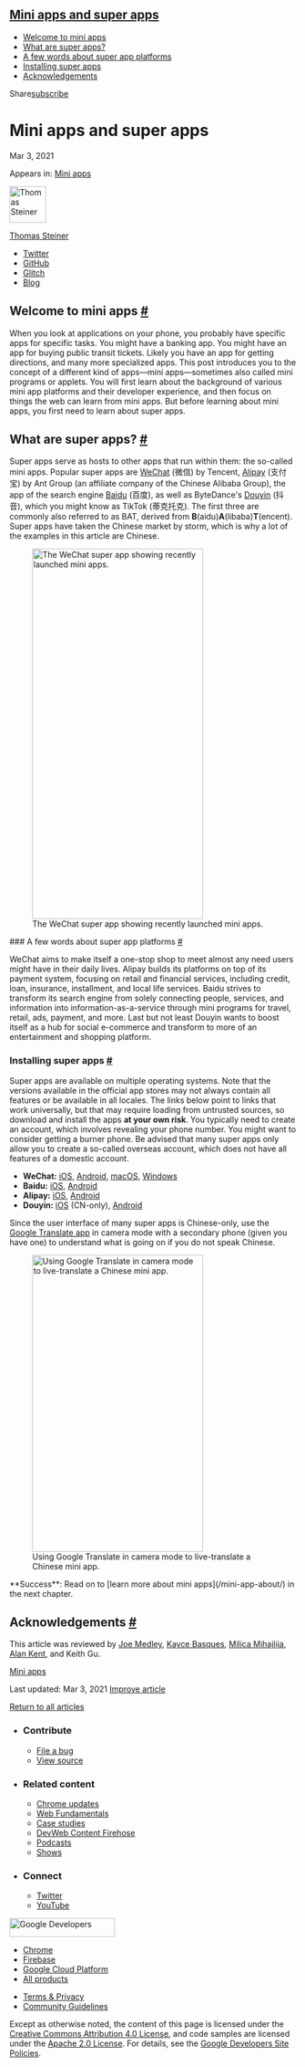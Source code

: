 ## <a href="#mini-apps-and-super-apps" class="w-toc__header--link">Mini apps and super apps</a>

- [Welcome to mini apps](#welcome-to-mini-apps)
- [What are super apps?](#what-are-super-apps)
- [A few words about super app platforms](#a-few-words-about-super-app-platforms)
- [Installing super apps](#installing-super-apps)
- [Acknowledgements](#acknowledgements)

Share<a href="/newsletter/" class="gc-analytics-event w-actions__fab w-actions__fab--subscribe"><span>subscribe</span></a>

# Mini apps and super apps

Mar 3, 2021

<span class="w-post-signpost__title">Appears in:</span> <a href="/mini-apps" class="w-post-signpost__link">Mini apps</a>

[<img src="https://web-dev.imgix.net/image/admin/8PLpVmFef6mj72MVWeiN.jpg?auto=format&amp;fit=crop&amp;h=64&amp;w=64" alt="Thomas Steiner" class="w-author__image" sizes="(min-width: 64px) 64px, calc(100vw - 48px)" srcset="https://web-dev.imgix.net/image/admin/8PLpVmFef6mj72MVWeiN.jpg?fit=crop&amp;h=64&amp;w=64&amp;auto=format&amp;dpr=1&amp;q=75, https://web-dev.imgix.net/image/admin/8PLpVmFef6mj72MVWeiN.jpg?fit=crop&amp;h=64&amp;w=64&amp;auto=format&amp;dpr=2&amp;q=50 2x, https://web-dev.imgix.net/image/admin/8PLpVmFef6mj72MVWeiN.jpg?fit=crop&amp;h=64&amp;w=64&amp;auto=format&amp;dpr=3&amp;q=35 3x, https://web-dev.imgix.net/image/admin/8PLpVmFef6mj72MVWeiN.jpg?fit=crop&amp;h=64&amp;w=64&amp;auto=format&amp;dpr=4&amp;q=23 4x, https://web-dev.imgix.net/image/admin/8PLpVmFef6mj72MVWeiN.jpg?fit=crop&amp;h=64&amp;w=64&amp;auto=format&amp;dpr=5&amp;q=20 5x" width="64" height="64" />](/authors/thomassteiner/)

<a href="/authors/thomassteiner/" class="w-author__name-link">Thomas Steiner</a>

- <a href="https://twitter.com/tomayac" class="w-author__link">Twitter</a>
- <a href="https://github.com/tomayac" class="w-author__link">GitHub</a>
- <a href="https://glitch.com/@tomayac" class="w-author__link">Glitch</a>
- <a href="https://blog.tomayac.com/" class="w-author__link">Blog</a>

## Welcome to mini apps <a href="#welcome-to-mini-apps" class="w-headline-link">#</a>

When you look at applications on your phone, you probably have specific apps for specific tasks. You might have a banking app. You might have an app for buying public transit tickets. Likely you have an app for getting directions, and many more specialized apps. This post introduces you to the concept of a different kind of apps—mini apps—sometimes also called mini programs or applets. You will first learn about the background of various mini app platforms and their developer experience, and then focus on things the web can learn from mini apps. But before learning about mini apps, you first need to learn about super apps.

## What are super apps? <a href="#what-are-super-apps" class="w-headline-link">#</a>

Super apps serve as hosts to other apps that run within them: the so-called mini apps. Popular super apps are [WeChat](https://weixin.qq.com/) (微信) by Tencent, [Alipay](https://www.alipay.com/) (支付宝) by Ant Group (an affiliate company of the Chinese Alibaba Group), the app of the search engine [Baidu](https://baidu.com/) (百度), as well as ByteDance's [Douyin](https://www.douyin.com/) (抖音), which you might know as TikTok (蒂克托克). The first three are commonly also referred to as BAT, derived from **B**(aidu)**A**(libaba)**T**(encent). Super apps have taken the Chinese market by storm, which is why a lot of the examples in this article are Chinese.

<figure><img src="https://web-dev.imgix.net/image/8WbTDNrhLsU0El80frMBGE4eMCD3/UKmUgG231MtQ2nEo1P0K.PNG?auto=format" alt="The WeChat super app showing recently launched mini apps." sizes="(min-width: 300px) 300px, calc(100vw - 48px)" srcset="https://web-dev.imgix.net/image/8WbTDNrhLsU0El80frMBGE4eMCD3/UKmUgG231MtQ2nEo1P0K.PNG?auto=format&amp;w=200 200w, https://web-dev.imgix.net/image/8WbTDNrhLsU0El80frMBGE4eMCD3/UKmUgG231MtQ2nEo1P0K.PNG?auto=format&amp;w=228 228w, https://web-dev.imgix.net/image/8WbTDNrhLsU0El80frMBGE4eMCD3/UKmUgG231MtQ2nEo1P0K.PNG?auto=format&amp;w=260 260w, https://web-dev.imgix.net/image/8WbTDNrhLsU0El80frMBGE4eMCD3/UKmUgG231MtQ2nEo1P0K.PNG?auto=format&amp;w=296 296w, https://web-dev.imgix.net/image/8WbTDNrhLsU0El80frMBGE4eMCD3/UKmUgG231MtQ2nEo1P0K.PNG?auto=format&amp;w=338 338w, https://web-dev.imgix.net/image/8WbTDNrhLsU0El80frMBGE4eMCD3/UKmUgG231MtQ2nEo1P0K.PNG?auto=format&amp;w=385 385w, https://web-dev.imgix.net/image/8WbTDNrhLsU0El80frMBGE4eMCD3/UKmUgG231MtQ2nEo1P0K.PNG?auto=format&amp;w=439 439w, https://web-dev.imgix.net/image/8WbTDNrhLsU0El80frMBGE4eMCD3/UKmUgG231MtQ2nEo1P0K.PNG?auto=format&amp;w=500 500w, https://web-dev.imgix.net/image/8WbTDNrhLsU0El80frMBGE4eMCD3/UKmUgG231MtQ2nEo1P0K.PNG?auto=format&amp;w=571 571w, https://web-dev.imgix.net/image/8WbTDNrhLsU0El80frMBGE4eMCD3/UKmUgG231MtQ2nEo1P0K.PNG?auto=format&amp;w=600 600w" width="300" height="649" /><figcaption>The WeChat super app showing recently launched mini apps.</figcaption></figure>### A few words about super app platforms <a href="#a-few-words-about-super-app-platforms" class="w-headline-link">#</a>

WeChat aims to make itself a one-stop shop to meet almost any need users might have in their daily lives. Alipay builds its platforms on top of its payment system, focusing on retail and financial services, including credit, loan, insurance, installment, and local life services. Baidu strives to transform its search engine from solely connecting people, services, and information into information-as-a-service through mini programs for travel, retail, ads, payment, and more. Last but not least Douyin wants to boost itself as a hub for social e-commerce and transform to more of an entertainment and shopping platform.

### Installing super apps <a href="#installing-super-apps" class="w-headline-link">#</a>

Super apps are available on multiple operating systems. Note that the versions available in the official app stores may not always contain all features or be available in all locales. The links below point to links that work universally, but that may require loading from untrusted sources, so download and install the apps **at your own risk**. You typically need to create an account, which involves revealing your phone number. You might want to consider getting a burner phone. Be advised that many super apps only allow you to create a so-called overseas account, which does not have all features of a domestic account.

- **WeChat:** [iOS](https://apps.apple.com/us/app/wechat/id414478124), [Android](https://weixin.qq.com/cgi-bin/readtemplate?uin=&stype=&promote=&fr=&lang=zh_CN&ADTAG=&check=false&t=weixin_download_method&sys=android&loc=weixin,android,web,0), [macOS](https://mac.weixin.qq.com/), [Windows](https://pc.weixin.qq.com/)
- **Baidu:** [iOS](https://apps.apple.com/us/app/%E7%99%BE%E5%BA%A6/id382201985), [Android](https://play.google.com/store/apps/details?id=com.baidu.searchbox&hl=en)
- **Alipay:** [iOS](https://itunes.apple.com/app/id333206289?mt=8), [Android](https://t.alipayobjects.com/L1/71/100/and/alipay_wap_main.apk)
- **Douyin:** [iOS](https://itunes.apple.com/cn/app/%E6%8A%96%E9%9F%B3%E7%9F%AD%E8%A7%86%E9%A2%91/id1142110895?l=zh&ls=1&mt=8) (CN-only), [Android](http://s.toutiao.com/UsMYE/)

Since the user interface of many super apps is Chinese-only, use the [Google Translate app](https://translate.google.com/intl/en/about/#!#speak-with-the-world) in camera mode with a secondary phone (given you have one) to understand what is going on if you do not speak Chinese.

<figure><img src="https://web-dev.imgix.net/image/tcFciHGuF3MxnTr1y5ue01OGLBn2/kSLjHjkFgscBC2j2d6j9.png?auto=format" alt="Using Google Translate in camera mode to live-translate a Chinese mini app." sizes="(min-width: 300px) 300px, calc(100vw - 48px)" srcset="https://web-dev.imgix.net/image/tcFciHGuF3MxnTr1y5ue01OGLBn2/kSLjHjkFgscBC2j2d6j9.png?auto=format&amp;w=200 200w, https://web-dev.imgix.net/image/tcFciHGuF3MxnTr1y5ue01OGLBn2/kSLjHjkFgscBC2j2d6j9.png?auto=format&amp;w=228 228w, https://web-dev.imgix.net/image/tcFciHGuF3MxnTr1y5ue01OGLBn2/kSLjHjkFgscBC2j2d6j9.png?auto=format&amp;w=260 260w, https://web-dev.imgix.net/image/tcFciHGuF3MxnTr1y5ue01OGLBn2/kSLjHjkFgscBC2j2d6j9.png?auto=format&amp;w=296 296w, https://web-dev.imgix.net/image/tcFciHGuF3MxnTr1y5ue01OGLBn2/kSLjHjkFgscBC2j2d6j9.png?auto=format&amp;w=338 338w, https://web-dev.imgix.net/image/tcFciHGuF3MxnTr1y5ue01OGLBn2/kSLjHjkFgscBC2j2d6j9.png?auto=format&amp;w=385 385w, https://web-dev.imgix.net/image/tcFciHGuF3MxnTr1y5ue01OGLBn2/kSLjHjkFgscBC2j2d6j9.png?auto=format&amp;w=439 439w, https://web-dev.imgix.net/image/tcFciHGuF3MxnTr1y5ue01OGLBn2/kSLjHjkFgscBC2j2d6j9.png?auto=format&amp;w=500 500w, https://web-dev.imgix.net/image/tcFciHGuF3MxnTr1y5ue01OGLBn2/kSLjHjkFgscBC2j2d6j9.png?auto=format&amp;w=571 571w, https://web-dev.imgix.net/image/tcFciHGuF3MxnTr1y5ue01OGLBn2/kSLjHjkFgscBC2j2d6j9.png?auto=format&amp;w=600 600w" width="300" height="520" /><figcaption>Using Google Translate in camera mode to live-translate a Chinese mini app.</figcaption></figure>**Success**: Read on to [learn more about mini apps](/mini-app-about/) in the next chapter.

## Acknowledgements <a href="#acknowledgements" class="w-headline-link">#</a>

This article was reviewed by [Joe Medley](https://github.com/jpmedley), [Kayce Basques](https://github.com/kaycebasques), [Milica Mihajlija](https://github.com/mihajlija), [Alan Kent](https://github.com/alankent), and Keith Gu.

<a href="/tags/mini-apps/" class="w-chip">Mini apps</a>

<span class="w-mr--sm">Last updated: Mar 3, 2021 </span>[Improve article](https://github.com/GoogleChrome/web.dev/blob/master/src/site/content/en/mini-apps/mini-app-super-apps/index.md)

<a href="/mini-apps" class="gc-analytics-event w-article-navigation__link w-article-navigation__link--back w-article-navigation__link--single">Return to all articles</a>

- ### Contribute

  - <a href="https://github.com/GoogleChrome/web.dev/issues/new?assignees=&amp;labels=bug&amp;template=bug_report.md&amp;title=" class="w-footer__linkbox-link">File a bug</a>
  - <a href="https://github.com/googlechrome/web.dev" class="w-footer__linkbox-link">View source</a>

- ### Related content

  - <a href="https://blog.chromium.org/" class="w-footer__linkbox-link">Chrome updates</a>
  - <a href="https://developers.google.com/web/" class="w-footer__linkbox-link">Web Fundamentals</a>
  - <a href="https://developers.google.com/web/showcase/" class="w-footer__linkbox-link">Case studies</a>
  - <a href="https://devwebfeed.appspot.com/" class="w-footer__linkbox-link">DevWeb Content Firehose</a>
  - <a href="/podcasts/" class="w-footer__linkbox-link">Podcasts</a>
  - <a href="/shows/" class="w-footer__linkbox-link">Shows</a>

- ### Connect

  - <a href="https://www.twitter.com/ChromiumDev" class="w-footer__linkbox-link">Twitter</a>
  - <a href="https://www.youtube.com/user/ChromeDevelopers" class="w-footer__linkbox-link">YouTube</a>

<a href="https://developers.google.com/" class="w-footer__utility-logo-link"><img src="/images/lockup-color.png" alt="Google Developers" class="w-footer__utility-logo" width="185" height="33" /></a>

- <a href="https://developer.chrome.com/" class="w-footer__utility-link">Chrome</a>
- <a href="https://firebase.google.com/" class="w-footer__utility-link">Firebase</a>
- <a href="https://cloud.google.com/" class="w-footer__utility-link">Google Cloud Platform</a>
- <a href="https://developers.google.com/products" class="w-footer__utility-link">All products</a>

<!-- -->

- <a href="https://policies.google.com/" class="w-footer__utility-link">Terms &amp; Privacy</a>
- <a href="/community-guidelines/" class="w-footer__utility-link">Community Guidelines</a>

Except as otherwise noted, the content of this page is licensed under the [Creative Commons Attribution 4.0 License](https://creativecommons.org/licenses/by/4.0/), and code samples are licensed under the [Apache 2.0 License](https://www.apache.org/licenses/LICENSE-2.0). For details, see the [Google Developers Site Policies](https://developers.google.com/terms/site-policies).
